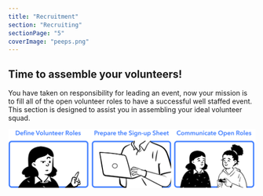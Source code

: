 ```yaml
---
title: "Recruitment"
section: "Recruiting"
sectionPage: "5"
coverImage: "peeps.png"
---
```


## Time to assemble your volunteers!

You have taken on responsibility for leading an event, now your mission is to fill all of the open volunteer roles to have a successful well staffed event. This section is designed to assist you in assembling your ideal volunteer squad.

![Comic illustration about getting volunteers](comic.png)
